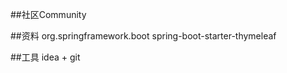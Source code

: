 ##社区Community

##资料
<dependency>
    <groupId>org.springframework.boot</groupId>
    <artifactId>spring-boot-starter-thymeleaf</artifactId>
</dependency>

##工具
idea + git